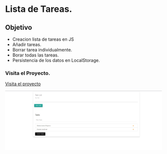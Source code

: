 # Lista de Tareas.

## Objetivo
+ Creacion lista de tareas en JS
+ Añadir tareas.
+ Borrar tarea individualmente.
+ Borar todas las tareas.
+ Persistencia de los datos en LocalStorage.


### Visita el Proyecto.

[Visita el proyecto](https://miguelpl32.github.io/taskList/)


![](imagen-tareas.jpg)

